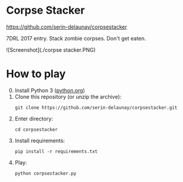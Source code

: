 # Corpse Stacker

https://github.com/serin-delaunay/corpsestacker

7DRL 2017 entry. Stack zombie corpses. Don't get eaten.

![Screenshot](./corpse stacker.PNG)

# How to play

0. Install Python 3 ([python.org](https://www.python.org/downloads/))
0. Clone this repository (or unzip the archive): 
    ```
    git clone https://github.com/serin-delaunay/corpsestacker.git
    ```
0. Enter directory:
    ```
    cd corpsestacker
    ```
0. Install requirements:
    ```
    pip install -r requirements.txt
    ```
0. Play:
    ```
    python corpsestacker.py
    ```
